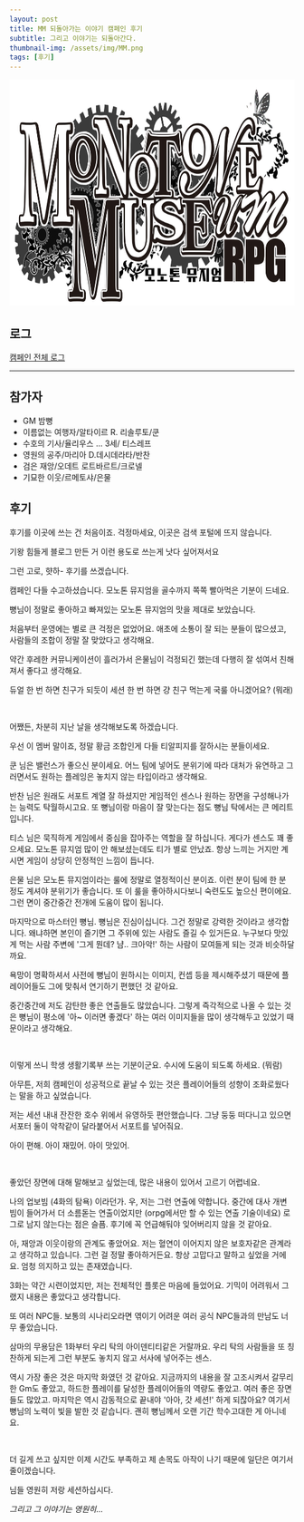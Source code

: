 ```yaml
---
layout: post
title: MM 되돌아가는 이야기 캠페인 후기
subtitle: 그리고 이야기는 되돌아간다.
thumbnail-img: /assets/img/MM.png
tags: [후기]
---
```

<center><img src="/assets/img/MM.png" width="800" height="400"></center>

## 로그

[캠페인 전체 로그](https://crownel.github.io/2021-06-02-MMcam/)

--------

## 참가자
- GM 밤뼝
- 이름없는 여행자/알타이르 R. 리솔루토/쿤
- 수호의 기사/율리우스 ... 3세/ 티스레프
- 영원의 공주/마리아 D.데시데라타/반찬
- 검은 재앙/오데트 로트바르트/크로넬
- 기묘한 이웃/르메토샤/은물
 
## 후기

후기를 이곳에 쓰는 건 처음이죠. 걱정마세요, 이곳은 검색 포털에 뜨지 않습니다.

기왕 힘들게 블로그 만든 거 이런 용도로 쓰는게 낫다 싶어져서요

그런 고로, 햣하- 후기를 쓰겠습니다. 

캠페인 다들 수고하셨습니다. 모노톤 뮤지엄을 골수까지 쪽쪽 빨아먹은 기분이 드네요.

뼝님이 정말로 좋아하고 빠져있는 모노톤 뮤지엄의 맛을 제대로 보았습니다. 

처음부터 운영에는 별로 큰 걱정은 없었어요. 애초에 소통이 잘 되는 분들이 많으셨고, 사람들의 조합이 정말 잘 맞았다고 생각해요.

약간 후레한 커뮤니케이션이 흘러가서 은물님이 걱정되긴 했는데 다행히 잘 섞여서 친해져서 좋다고 생각해요. 

듀얼 한 번 하면 친구가 되듯이 세션 한 번 하면 걍 친구 먹는게 국룰 아니겠어요? (뭐래)

&nbsp;

어쨌든, 차분히 지난 날을 생각해보도록 하겠습니다. 

우선 이 멤버 말이죠, 정말 황금 조합인게 다들 티알피지를 잘하시는 분들이세요.

쿤 님은 밸런스가 좋으신 분이세요. 어느 팀에 넣어도 분위기에 따라 대처가 유연하고 그러면서도 원하는 플레잉은 놓치지 않는 타입이라고 생각해요.

반찬 님은 원래도 서포트 계열 잘 하셨지만 게임적인 센스나 원하는 장면을 구성해나가는 능력도 탁월하시고요. 또 뼝님이랑 마음이 잘 맞는다는 점도 뼝님 탁에서는 큰 메리트입니다.

티스 님은 묵직하게 게임에서 중심을 잡아주는 역할을 잘 하십니다. 게다가 센스도 꽤 좋으세요. 모노톤 뮤지엄 많이 안 해보셨는데도 티가 별로 안났죠. 
항상 느끼는 거지만 계시면 게임이 상당히 안정적인 느낌이 듭니다.

은물 님은 모노톤 뮤지엄이라는 룰에 정말로 열정적이신 분이죠. 이런 분이 팀에 한 분 정도 계셔야 분위기가 좋습니다. 또 이 룰을 좋아하시다보니 숙련도도 높으신 편이에요. 
그런 면이 중간중간 전개에 도움이 많이 됩니다.

마지막으로 마스터인 뼝님. 뼝님은 진심이십니다. 그건 정말로 강력한 것이라고 생각합니다. 왜냐하면 본인이 즐기면 그 주위에 있는 사람도 즐길 수 있거든요.
누구보다 맛있게 먹는 사람 주변에 '그게 뭔데? 냠.. 크아악!' 하는 사람이 모여들게 되는 것과 비슷하달까요.
 
욕망이 명확하셔서 사전에 뼝님이 원하시는 이미지, 컨셉 등을 제시해주셨기 때문에 플레이어들도 그에 맞춰서 연기하기 편했던 것 같아요.

중간중간에 저도 감탄한 좋은 연출들도 많았습니다. 그렇게 즉각적으로 나올 수 있는 것은 뼝님이 평소에 '아~ 이러면 좋겠다' 하는 여러 이미지들을 많이 생각해두고 있었기 때문이라고 생각해요.

&nbsp;

이렇게 쓰니 학생 생활기록부 쓰는 기분이군요. 수시에 도움이 되도록 하세요. (뭐람)

아무튼, 저희 캠페인이 성공적으로 끝날 수 있는 것은 플레이어들의 성향이 조화로웠다는 말을 하고 싶었습니다.

저는 세션 내내 잔잔한 호수 위에서 유영하듯 편안했습니다. 그냥 둥둥 떠다니고 있으면 서포터 둘이 악착같이 달라붙어서 서포트를 넣어줘요.

아이 편해. 아이 재밌어. 아이 맛있어.

&nbsp;

좋았던 장면에 대해 말해보고 싶었는데, 많은 내용이 있어서 고르기 어렵네요.

나의 업보빔 (4화의 탐욕) 이라던가. 우, 저는 그런 연출에 약합니다. 중간에 대사 개변 빔이 들어가서 더 소름돋는 연출이었지만 (orpg에서만 할 수 있는 연출 기술이네요)
로그로 남지 않는다는 점은 슬픔. 후기에 꼭 언급해둬야 잊어버리지 않을 것 같아요.

아, 재앙과 이웃이랑의 관계도 좋았어요. 저는 혈연이 이어지지 않은 보호자같은 관계라고 생각하고 있습니다. 그런 걸 정말 좋아하거든요.
항상 고맙다고 말하고 싶었을 거에요. 엄청 의지하고 있는 존재였습니다. 

3화는 약간 시련이었지만, 저는 전체적인 플롯은 마음에 들었어요. 기믹이 어려워서 그랬지 내용은 좋았다고 생각합니다.

또 여러 NPC들. 보통의 시나리오라면 엮이기 어려운 여러 공식 NPC들과의 만남도 너무 좋았습니다. 

삼마의 무용담은 1화부터 우리 탁의 아이덴티티같은 거랄까요. 우리 탁의 사람들을 또 칭찬하게 되는게 그런 부분도 놓치지 않고 서사에 넣어주는 센스.

역시 가장 좋은 것은 마지막 화였던 것 같아요. 지금까지의 내용을 잘 고조시켜서 갈무리한 Gm도 좋았고, 하드한 플레이를 달성한 플레이어들의 역량도 좋았고.
여러 좋은 장면들도 많았고. 마지막은 역시 감동적으로 끝내야 '아아, 갓 세션!' 하게 되잖아요? 여기서 뼝님의 노력이 빛을 발한 것 같습니다. 
괜히 뼝님께서 오랜 기간 학수고대한 게 아니네요.

&nbsp;

더 길게 쓰고 싶지만 이제 시간도 부족하고 제 손목도 아작이 나기 때문에 일단은 여기서 줄이겠습니다.

님들 영원히 저랑 세션하십시다. 

*그리고 그 이야기는 영원히...*


&nbsp;


&nbsp;

